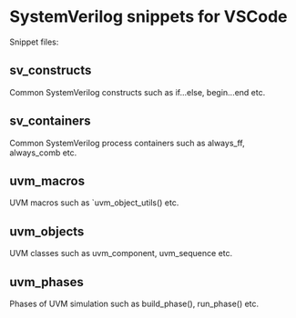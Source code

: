 # SystemVerilog snippets for VSCode

Snippet files:

## sv_constructs
Common SystemVerilog constructs such as if...else, begin...end etc.

## sv_containers
Common SystemVerilog process containers such as always_ff, always_comb etc.

## uvm_macros
UVM macros such as `uvm_object_utils() etc.

## uvm_objects
UVM classes such as uvm_component, uvm_sequence etc.

## uvm_phases
Phases of UVM simulation such as build_phase(), run_phase() etc.
